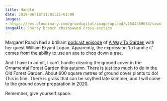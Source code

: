 ```yaml
---
title: Handle
date: 2019-06-18T11:01:21+01:00
images: 
- https://res.cloudinary.com/growdigital/image/upload/v1544459684/sawn-6E277CBC.jpg
imageAlt: Cherry branch chainsawed cross-section
---
```


Margaret Roach had a brilliant [podcast episode](https://awaytogarden.com/how-we-and-the-trees-grew-together-sprout-lands-with-william-bryant-logan/) of [A Way To Garden](https://awaytogarden.com) with her guest William Bryant Logan. Apparently, the expression ‘to handle it’ comes from the ability to use an axe to chop down a tree.

And I have to admit, I can’t handle clearing the ground cover in the Ornamental Forest Garden this autumn. There is just too much to do in the Old Forest Garden. About 600 square metres of ground cover plants to do! This is fine. There is grass that can be scythed late summer, and I will come to the ground cover preparation in 2020.

Remember, give yourself space.
